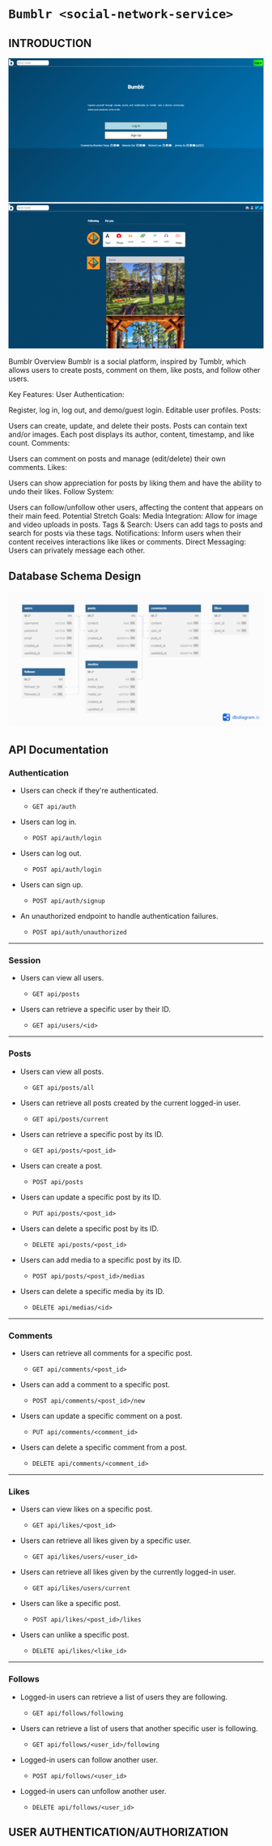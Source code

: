 # `Bumblr <social-network-service>`

## INTRODUCTION
![homepage][def]
![homepage2][def2]

Bumblr Overview
Bumblr is a social platform, inspired by Tumblr, which allows users to create posts, comment on them, like posts, and follow other users.

Key Features:
User Authentication:

Register, log in, log out, and demo/guest login.
Editable user profiles.
Posts:

Users can create, update, and delete their posts.
Posts can contain text and/or images.
Each post displays its author, content, timestamp, and like count.
Comments:

Users can comment on posts and manage (edit/delete) their own comments.
Likes:

Users can show appreciation for posts by liking them and have the ability to undo their likes.
Follow System:

Users can follow/unfollow other users, affecting the content that appears on their main feed.
Potential Stretch Goals:
Media Integration: Allow for image and video uploads in posts.
Tags & Search: Users can add tags to posts and search for posts via these tags.
Notifications: Inform users when their content receives interactions like likes or comments.
Direct Messaging: Users can privately message each other.


## Database Schema Design
![db][def3]
## API Documentation

### Authentication

* Users can check if they're authenticated.
  - `GET api/auth`

* Users can log in.
  - `POST api/auth/login`

* Users can log out.
  - `POST api/auth/login`

* Users can sign up.
  - `POST api/auth/signup`

* An unauthorized endpoint to handle authentication failures.
  - `POST api/auth/unauthorized`

---

### Session

* Users can view all users.
  - `GET api/posts`

* Users can retrieve a specific user by their ID.
  - `GET api/users/<id>`

---

### Posts

* Users can view all posts.
  - `GET api/posts/all`

* Users can retrieve all posts created by the current logged-in user.

  - `GET api/posts/current`

* Users can retrieve a specific post by its ID.

  - `GET api/posts/<post_id>`

* Users can create a post.
  - `POST api/posts`

* Users can update a specific post by its ID.
  - `PUT api/posts/<post_id>`

* Users can delete a specific post by its ID.
  - `DELETE api/posts/<post_id>`

* Users can add media to a specific post by its ID.
  - `POST api/posts/<post_id>/medias`

* Users can delete a specific media by its ID.
  - `DELETE api/medias/<id>`

---

### Comments

* Users can retrieve all comments for a specific post.
  - `GET api/comments/<post_id>`

* Users can add a comment to a specific post.
  - `POST api/comments/<post_id>/new`

* Users can update a specific comment on a post.
  - `PUT api/comments/<comment_id>`

* Users can delete a specific comment from a post.
  - `DELETE api/comments/<comment_id>`

---

### Likes

* Users can view likes on a specific post.
  - `GET api/likes/<post_id>`

* Users can retrieve all likes given by a specific user.
  - `GET api/likes/users/<user_id>`

* Users can retrieve all likes given by the currently logged-in user.
  - `GET api/likes/users/current`

* Users can like a specific post.
  - `POST api/likes/<post_id>/likes`

* Users can unlike a specific post.
  - `DELETE api/likes/<like_id>`

---

### Follows

* Logged-in users can retrieve a list of users they are following.
  - `GET api/follows/following`

* Users can retrieve a list of users that another specific user is following.
  - `GET api/follows/<user_id>/following`

* Logged-in users can follow another user.
  - `POST api/follows/<user_id>`

* Logged-in users can unfollow another user.
  - `DELETE api/follows/<user_id>`

## USER AUTHENTICATION/AUTHORIZATION


[def]: ./images/Bumblr-login.png
[def2]:./images/Bumblr-main.png
[def3]:./images/Bumblr-schema.png
